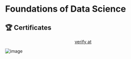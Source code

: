 # Foundations of Data Science


## 🏆 Certificates 


<p align="middle">
  <a href="https://www.coursera.org/account/accomplishments/verify/Q1L5IYESQSZ6" target="_blank">
    verify at
  </a>

![image](https://github.com/user-attachments/assets/68e5e4e0-9742-48d0-a9a9-c6112a071eba)


</p>
